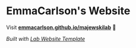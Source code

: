 
# EmmaCarlson's Website

Visit **[emmacarlson.github.io/majewskilab](https://emmacarlson.github.io/majewskilab)** 🚀

_Built with [Lab Website Template](https://greene-lab.gitbook.io/lab-website-template-docs)_
